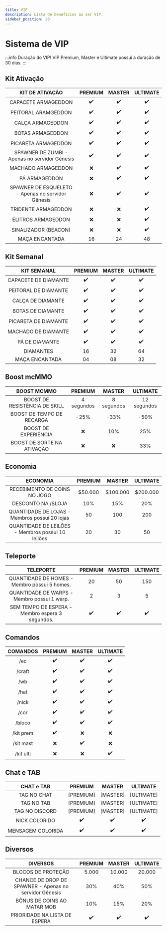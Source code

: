 ```yaml
---
title: VIP
description: Lista de benefícios ao ser VIP.
sidebar_position: 20
---
```

# Sistema de VIP

:::info Duração do VIP!
VIP Premium, Master e Ultimate possui a duração de 30 dias.
:::

## Kit Ativação

| **KIT DE ATIVAÇÃO**                                          | **PREMIUM** | **MASTER** | **ULTIMATE** |
| :----------------------------------------------------------: | :---------: | :--------: | :----------: |
| CAPACETE ARMAGEDDON                                          | ✔️         | ✔️         | ✔️           |
| PEITORAL ARAMGEDDON                                          | ✔️         | ✔️         | ✔️           |
| CALÇA ARMAGEDDON                                             | ✔️         | ✔️         | ✔️           |
| BOTAS ARMAGEDDON                                             | ✔️         | ✔️         | ✔️           |
| PICARETA ARMAGEDDON                                          | ✔️         | ✔️         | ✔️           |
| SPAWNER DE ZUMBI - Apenas no servidor Gênesis                | ✔️         | ✔️         | ✔️           |
| MACHADO ARMAGEDDON                                           | ❌         | ✔️         | ✔️           |
| PÁ ARMAGEDDON                                                | ❌         | ✔️         | ✔️           |
| SPAWNER DE ESQUELETO - Apenas no servidor Gênesis            | ❌         | ✔️         | ✔️           |
| TRIDENTE ARMAGEDDON                                          | ❌         | ❌         | ✔️           |
| ÉLITROS ARMAGEDDON                                           | ❌         | ❌         | ✔️           |
| SINALIZADOR (BEACON)                                         | ❌         | ❌         | ✔️           |
| MAÇA ENCANTADA                                               | 16         | 24          | 48            |

## Kit Semanal

| **KIT SEMANAL**      | **PREMIUM** | **MASTER** | **ULTIMATE** |
| :------------------: | :---------: | :--------: | :----------: |
| CAPACETE DE DIAMANTE | ✔️          | ✔️        |✔️            |
| PEITORAL DE DIAMANTE | ✔️          | ✔️        |✔️            |
| CALÇA DE DIAMANTE    | ✔️          | ✔️        |✔️            |
| BOTAS DE DIAMANTE    | ✔️          | ✔️        |✔️            |
| PICARETA DE DIAMANTE | ✔️          | ✔️        |✔️            |
| MACHADO DE DIAMANTE  | ✔️          | ✔️        |✔️            |
| PÁ DE DIAMANTE       | ✔️          | ✔️        |✔️            |
| DIAMANTES            | 16           | 32        | 64            |
| MAÇA ENCANTADA       | 04           | 08        | 32            |

## Boost mcMMO

|        **BOOST MCMMO**        | **PREMIUM** | **MASTER** | **ULTIMATE** |
| :---------------------------: | :---------: | :--------: | :----------: |
| BOOST DE RESISTÊNCIA DE SKILL | 4 segundos  | 8 segundos |  12 segundos |
| BOOST DE TEMPO DE RECARGA     | -25%        | -33%       | -50%         |
| BOOST DE EXPERIÊNCIA          | ❌          | 10%        | 25%          |
| BOOST DE SORTE NA ATIVAÇÃO    | ❌          | ❌        | 33%          |

## Economia

| **ECONOMIA**                                                 | **PREMIUM** | **MASTER** | **ULTIMATE** |
| :----------------------------------------------------------: | :---------: | :--------: | :----------: |
| RECEBIMENTO DE COINS NO JOGO                                 | $50.000     | $100.000   | $200.000     |
| DESCONTO NA /SLOJA                                           | 10%         | 15%        | 20%          |
| QUANTIDADE DE LOJAS - Membros possui 20 lojas                | 50          | 100        | 200          |
| QUANTIDADE DE LEILÕES - Membros possui 10 leilões            | 20          | 30         | 50           |

## Teleporte

| **TELEPORTE**                                   | **PREMIUM** | **MASTER** | **ULTIMATE** |
| :---------------------------------------------: | :---------: | :--------: | :----------: |
| QUANTIDADE DE HOMES - Membro possui 5 homes.    | 20          | 50         | 150          |
| QUANTIDADE DE WARPS - Membro possui 1 warp.     | 2           | 3          | 5​            |
| SEM TEMPO DE ESPERA - Membro espera 3 segundos. | ✔️          | ✔️        | ✔️           |

## Comandos

| **COMANDOS**              | **PREMIUM** | **MASTER** | **ULTIMATE** |
| :-----------------------: | :---------: | :--------: | :----------: |
| /ec                       | ✔️          | ✔️        | ✔️           |
| /craft                    | ✔️          | ✔️        | ✔️           |
| /wb                       | ✔️          | ✔️        | ✔️           |
| /hat                      | ✔️          | ✔️        | ✔️           |
| /nick                     | ✔️          | ✔️        | ✔️           |
| /cor                      | ✔️          | ✔️        | ✔️           |
| /bloco                    | ✔️          | ✔️        | ✔️           |
| /kit prem                 | ✔️          | ❌        | ❌           |
| /kit mast                 | ❌          | ✔️        | ❌           |
| /kit ulti                 | ❌          | ❌        | ✔️           |

## Chat e TAB

|   **CHAT e TAB**  | **PREMIUM** | **MASTER** | **ULTIMATE** |
| :---------------: | :---------: | :--------: | :----------: |
| TAG NO CHAT       |  \[PREMIUM] |  \[MASTER] |  \[ULTIMATE] |
| TAG NO TAB        |  \[PREMIUM] |  \[MASTER] |  \[ULTIMATE] |
| TAG NO DISCORD    |  \[PREMIUM] |  \[MASTER] |  \[ULTIMATE] |
| NICK COLORIDO     | ✔️          | ✔️        | ✔️          |
| MENSAGEM COLORIDA | ✔️          | ✔️        | ✔️          |

## Diversos

| **DIVERSOS**                                                      | **PREMIUM** | **MASTER** | **ULTIMATE** |
| :---------------------------------------------------------------: | :---------: | :--------: | :----------: |
| BLOCOS DE PROTEÇÃO                                                | 5.000       | 10.000     | 20.000       |
| CHANCE DE DROP DE SPAWNER - Apenas no servidor Gênesis            | 30%         | 40%        | 50%          |
| BÔNUS DE COINS AO MATAR MOB                                       | 10%         | 15%        | 20%          |
| PRIORIDADE NA LISTA DE ESPERA                                     | ✔️          | ✔️        | ✔️           |